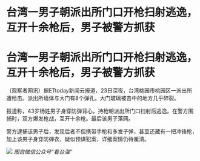 # 台湾一男子朝派出所门口开枪扫射逃逸，互开十余枪后，男子被警方抓获

# 台湾一男子朝派出所门口开枪扫射逃逸，互开十余枪后，男子被警方抓获

（观察者网讯）据ETtoday新闻云报道，23日深夜，台湾桃园市桃园区一派出所遭枪击。派出所墙体与大门有8个弹孔，大门玻璃被击中的地方几乎碎裂。

报道称，43岁杨姓男子身穿防弹背心，持枪朝派出所门口扫射后逃逸。在警方围捕时，双方爆发枪战，互开十余枪。最后该男子落网。

警方逮捕该男子后，发现后者不但携带手枪和多发子弹，甚至还藏有一把冲锋枪，加上该男子身穿防弹衣，疑似预谋犯案，详细案情仍待厘清。

![](https://inews.gtimg.com/om_bt/OzcaVC6kI0eymX0ar81kyT12l_t6KitN1zcK2s7XKm9FEAA/1000)
_图自微信公众号“看台海”_

